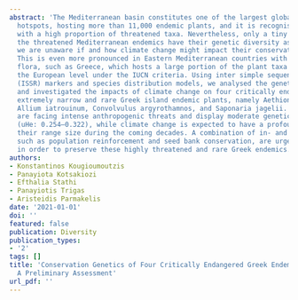 ```yaml
---
abstract: 'The Mediterranean basin constitutes one of the largest global biodiversity
  hotspots, hosting more than 11,000 endemic plants, and it is recognised as an area
  with a high proportion of threatened taxa. Nevertheless, only a tiny fraction of
  the threatened Mediterranean endemics have their genetic diversity assessed, and
  we are unaware if and how climate change might impact their conservation status.
  This is even more pronounced in Eastern Mediterranean countries with a rich endemic
  flora, such as Greece, which hosts a large portion of the plant taxa assessed at
  the European level under the IUCN criteria. Using inter simple sequence repeats
  (ISSR) markers and species distribution models, we analysed the genetic diversity
  and investigated the impacts of climate change on four critically endangered and
  extremely narrow and rare Greek island endemic plants, namely Aethionema retsina,
  Allium iatrouinum, Convolvulus argyrothamnos, and Saponaria jagelii. All four species
  are facing intense anthropogenic threats and display moderate genetic diversity
  (uHe: 0.254–0.322), while climate change is expected to have a profound impact on
  their range size during the coming decades. A combination of in- and ex-situ measures,
  such as population reinforcement and seed bank conservation, are urgently needed
  in order to preserve these highly threatened and rare Greek endemics.'
authors:
- Konstantinos Kougioumoutzis
- Panayiota Kotsakiozi
- Efthalia Stathi
- Panayiotis Trigas
- Aristeidis Parmakelis
date: '2021-01-01'
doi: ''
featured: false
publication: Diversity
publication_types:
- '2'
tags: []
title: 'Conservation Genetics of Four Critically Endangered Greek Endemic Plants:
  A Preliminary Assessment'
url_pdf: ''
---
```

